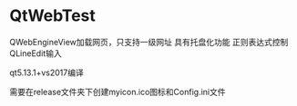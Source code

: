 # QtWebTest
QWebEngineView加载网页，只支持一级网址
具有托盘化功能
正则表达式控制QLineEdit输入

qt5.13.1+vs2017编译

需要在release文件夹下创建myicon.ico图标和Config.ini文件
